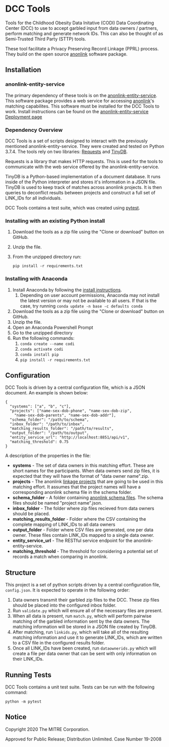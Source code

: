 # DCC Tools

Tools for the Childhood Obesity Data Initative (CODI) Data Coordinating Center (DCC) to use to accept garbled input from data owners / partners, perform matching and generate network IDs. This can also be thought of as Semi-Trusted Third Party (STTP) tools.

These tool facilitate a Privacy Preserving Record Linkage (PPRL) process. They build on the open source [anonlink](https://github.com/data61/anonlink) software package.

## Installation

### anonlink-entity-service

The primary dependency of these tools is on the [anonlink-entity-service](https://anonlink-entity-service.readthedocs.io/en/stable/). This software package provides a web service for accessing [anonlink](https://github.com/data61/anonlink)'s matching capabilites. This software must be installed for the DCC Tools to work. Install instructions can be found on the [anonlink-entity-service Deployment page](https://anonlink-entity-service.readthedocs.io/en/stable/deployment.html)

### Dependency Overview

DCC Tools is a set of scripts designed to interact with the previously mentioned anonlink-entity-service. They were created and tested on Python 3.7.4. The tools rely on two libraries: [Requests](https://requests.readthedocs.io/en/master/) and [TinyDB](https://tinydb.readthedocs.io/en/latest/intro.html).

Requests is a library that makes HTTP requests. This is used for the tools to communicate with the web service offered by the anonlink-entity-service.

TinyDB is a Python-based implementation of a document database. It runs inside of the Python interpreter and stores it's information in a JSON file. TinyDB is used to keep track of matches across anonlink projects. It is then queries to deconflict results between projects and construct a full set of LINK_IDs for all individuals.

DCC Tools contains a test suite, which was created using [pytest](https://docs.pytest.org/en/latest/).

### Installing with an existing Python install

1. Download the tools as a zip file using the "Clone or download" button on GitHub.
1. Unzip the file.
1. From the unzipped directory run:

    `pip install -r requirements.txt`

### Installing with Anaconda

1. Install Anaconda by following the [install instructions](https://docs.anaconda.com/anaconda/install/).
    1. Depending on user account permissions, Anaconda may not install the latest version or may not be available to all users. If that is the case, try running `conda update -n base -c defaults conda`
1. Download the tools as a zip file using the "Clone or download" button on GitHub.
1. Unzip the file.
1. Open an Anaconda Powershell Prompt
1. Go to the unzipped directory
1. Run the following commands:
    1. `conda create --name codi`
    1. `conda activate codi`
    1. `conda install pip`
    1. `pip install -r requirements.txt`

## Configuration

DCC Tools is driven by a central configuration file, which is a JSON document. An example is shown below:

```
{
  "systems": ["a", "b", "c"],
  "projects": ["name-sex-dob-phone", "name-sex-dob-zip",
    "name-sex-dob-parents", "name-sex-dob-addr"],
  "schema_folder": "/path/to/schema",
  "inbox_folder": "/path/to/inbox",
  "matching_results_folder": "/path/to/results",
  "output_folder": "/path/to/output",
  "entity_service_url": "http://localhost:8851/api/v1",
  "matching_threshold": 0.75
}
```
A description of the properties in the file:
* **systems** - The set of data owners in this matching effort. These are short names for the participants. When data owners send zip files, it is expected that they will have the format of "data owner name".zip.
* **projects** - The anonlink [linkage projects](https://anonlink-entity-service.readthedocs.io/en/stable/tutorial/Record%20Linkage%20API.html#Create-Linkage-Project) that are going to be used in this matching effort. It assumes that the project names will have a corresponding anonlink schema file in the schema folder.
* **schema_folder** - A folder containing [anonlink schema files](https://clkhash.readthedocs.io/en/latest/schema.html). The schema files should be named "project name".json.
* **inbox_folder** - The folder where zip files recieved from data owners should be placed.
* **matching_results_folder** - Folder where the CSV containing the complete mapping of LINK_IDs to all data owners
* **output_folder** - Folder where CSV files are generated, one per data owner. These files contain LINK_IDs mapped to a single data owner.
* **entity_service_url** - The RESTful service endpoint for the anonlink-entity-service.
* **matching_threshold** - The threshold for considering a potential set of records a match when comparing in anonlink.

## Structure

This project is a set of python scripts driven by a central configuration file, `config.json`. It is expected to operate in the following order:

1. Data owners transmit their garbled zip files to the DCC. These zip files should be placed into the configured inbox folder.
1. Run `validate.py` which will ensure all of the necessary files are present.
1. When all data is present, run `match.py`, which will perform pairwise matching of the garbled information sent by the data owners. The matching information will be stored in a JSON file created by TinyDB.
1. After matching, run `linkids.py`, which will take all of the resulting matching information and use it to generate LINK_IDs, which are written to a CSV file in the configured results folder.
1. Once all LINK_IDs have been created, run `dataownerids.py` which will create a file per data owner that can be sent with only information on their LINK_IDs.

## Running Tests

DCC Tools contains a unit test suite. Tests can be run with the following command:

`python -m pytest`

## Notice

Copyright 2020 The MITRE Corporation.

Approved for Public Release; Distribution Unlimited. Case Number 19-2008